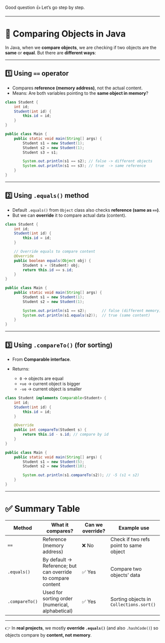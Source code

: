 Good question 👍 Let’s go step by step.

---

# 🔑 Comparing Objects in Java

In Java, when we **compare objects**, we are checking if two objects are the **same** or **equal**. But there are **different ways**:

---

## 1️⃣ Using `==` operator

* Compares **reference (memory address)**, not the actual content.
* Means: Are both variables pointing to the **same object in memory**?

```java
class Student {
    int id;
    Student(int id) {
        this.id = id;
    }
}

public class Main {
    public static void main(String[] args) {
        Student s1 = new Student(1);
        Student s2 = new Student(1);
        Student s3 = s1;

        System.out.println(s1 == s2); // false -> different objects
        System.out.println(s1 == s3); // true  -> same reference
    }
}
```

---

## 2️⃣ Using `.equals()` method

* Default `.equals()` from `Object` class also checks **reference (same as `==`)**.
* But we can **override** it to compare actual data (content).

```java
class Student {
    int id;
    Student(int id) {
        this.id = id;
    }

    // Override equals to compare content
    @Override
    public boolean equals(Object obj) {
        Student s = (Student) obj;
        return this.id == s.id;
    }
}

public class Main {
    public static void main(String[] args) {
        Student s1 = new Student(1);
        Student s2 = new Student(1);

        System.out.println(s1 == s2);       // false (different memory)
        System.out.println(s1.equals(s2));  // true (same content)
    }
}
```

---

## 3️⃣ Using `.compareTo()` (for sorting)

* From **Comparable interface**.
* Returns:

  * `0` → objects are equal
  * `+ve` → current object is bigger
  * `-ve` → current object is smaller

```java
class Student implements Comparable<Student> {
    int id;
    Student(int id) {
        this.id = id;
    }

    @Override
    public int compareTo(Student s) {
        return this.id - s.id; // compare by id
    }
}

public class Main {
    public static void main(String[] args) {
        Student s1 = new Student(5);
        Student s2 = new Student(10);

        System.out.println(s1.compareTo(s2)); // -5 (s1 < s2)
    }
}
```

---

# ✅ Summary Table

| Method         | What it compares?                                           | Can we override? | Example use                             |
| -------------- | ----------------------------------------------------------- | ---------------- | --------------------------------------- |
| `==`           | Reference (memory address)                                  | ❌ No             | Check if two refs point to same object  |
| `.equals()`    | By default → Reference; but can override to compare content | ✅ Yes            | Compare two objects’ data               |
| `.compareTo()` | Used for sorting order (numerical, alphabetical)            | ✅ Yes            | Sorting objects in `Collections.sort()` |

---

👉 In **real projects**, we mostly **override `.equals()`** (and also `.hashCode()`) so objects compare by **content, not memory**.
